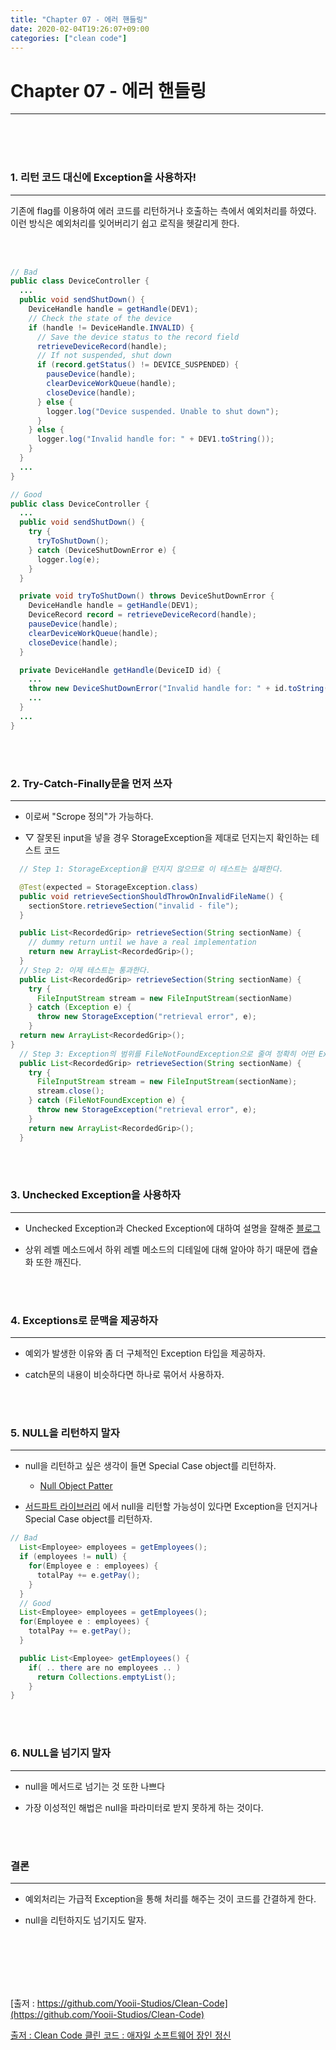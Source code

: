 ```yaml
---
title: "Chapter 07 - 에러 핸들링"
date: 2020-02-04T19:26:07+09:00
categories: ["clean code"]
---
```


# Chapter 07 - 에러 핸들링
***

<br><br><br>

### 1. 리턴 코드 대신에 Exception을 사용하자!
***

기존에 flag를 이용하여 에러 코드를 리턴하거나 호출하는 측에서 예외처리를 하였다. 이런 방식은 예외처리를 잊어버리기 쉽고 로직을 헷갈리게 한다.

<br><br>

~~~java
// Bad
public class DeviceController {
  ...
  public void sendShutDown() {
    DeviceHandle handle = getHandle(DEV1);
    // Check the state of the device
    if (handle != DeviceHandle.INVALID) {
      // Save the device status to the record field
      retrieveDeviceRecord(handle);
      // If not suspended, shut down
      if (record.getStatus() != DEVICE_SUSPENDED) {
        pauseDevice(handle);
        clearDeviceWorkQueue(handle);
        closeDevice(handle);
      } else {
        logger.log("Device suspended. Unable to shut down");
      }
    } else {
      logger.log("Invalid handle for: " + DEV1.toString());
    }
  }
  ...
}

// Good
public class DeviceController {
  ...
  public void sendShutDown() {
    try {
      tryToShutDown();
    } catch (DeviceShutDownError e) {
      logger.log(e);
    }
  }

  private void tryToShutDown() throws DeviceShutDownError {
    DeviceHandle handle = getHandle(DEV1);
    DeviceRecord record = retrieveDeviceRecord(handle);
    pauseDevice(handle);
    clearDeviceWorkQueue(handle);
    closeDevice(handle);
  }

  private DeviceHandle getHandle(DeviceID id) {
    ...
    throw new DeviceShutDownError("Invalid handle for: " + id.toString());
    ...
  }
  ...
}
~~~

<br><br>

### 2. Try-Catch-Finally문을 먼저 쓰자
***

- 이로써 "Scrope 정의"가 가능하다.

- ▽ 잘못된 input을 넣을 경우 StorageException을 제대로 던지는지 확인하는 테스트 코드

~~~java
  // Step 1: StorageException을 던지지 않으므로 이 테스트는 실패한다.

  @Test(expected = StorageException.class)
  public void retrieveSectionShouldThrowOnInvalidFileName() {
    sectionStore.retrieveSection("invalid - file");
  }

  public List<RecordedGrip> retrieveSection(String sectionName) {
    // dummy return until we have a real implementation
    return new ArrayList<RecordedGrip>();
  }
  // Step 2: 이제 테스트는 통과한다.
  public List<RecordedGrip> retrieveSection(String sectionName) {
    try {
      FileInputStream stream = new FileInputStream(sectionName)
    } catch (Exception e) {
      throw new StorageException("retrieval error", e);
    }
  return new ArrayList<RecordedGrip>();
}
  // Step 3: Exception의 범위를 FileNotFoundException으로 줄여 정확히 어떤 Exception이 발생한지 체크하자.
  public List<RecordedGrip> retrieveSection(String sectionName) {
    try {
      FileInputStream stream = new FileInputStream(sectionName);
      stream.close();
    } catch (FileNotFoundException e) {
      throw new StorageException("retrieval error", e);
    }
    return new ArrayList<RecordedGrip>();
  }
~~~

<br><br>

### 3. Unchecked Exception을 사용하자
***

- Unchecked Exception과 Checked Exception에 대하여 설명을 잘해준 [블로그](https://close852.tistory.com/47)

- 상위 레벨 메소드에서 하위 레벨 메소드의 디테일에 대해 알아야 하기 때문에 캡슐화 또한 깨진다.

<br><br>

### 4. Exceptions로 문맥을 제공하자
***

- 예외가 발생한 이유와 좀 더 구체적인 Exception 타입을 제공하자.

- catch문의 내용이 비슷하다면 하나로 묶어서 사용하자.

<br><br>

### 5. NULL을 리턴하지 말자
***

- null을 리턴하고 싶은 생각이 들면 Special Case object를 리턴하자.

  - [Null Object Patter](https://johngrib.github.io/wiki/null-object-pattern/)

- [서드파트 라이브러리](https://tuhbm.github.io/2018/01/26/thirdParty/) 에서 null을 리턴할 가능성이 있다면 Exception을 던지거나 Special Case object를 리턴하자.

~~~java
// Bad
  List<Employee> employees = getEmployees();
  if (employees != null) {
    for(Employee e : employees) {
      totalPay += e.getPay();
    }
  }
  // Good
  List<Employee> employees = getEmployees();
  for(Employee e : employees) {
    totalPay += e.getPay();
  }

  public List<Employee> getEmployees() {
    if( .. there are no employees .. )
      return Collections.emptyList();
    }
}
~~~

<br><br>

### 6. NULL을 넘기지 말자
***

- null을 메서드로 넘기는 것 또한 나쁘다

- 가장 이성적인 해법은 null을 파라미터로 받지 못하게 하는 것이다.

<br><br>

### 결론
***

- 예외처리는 가급적 Exception을 통해 처리를 해주는 것이 코드를 간결하게 한다.

- null을 리턴하지도 넘기지도 말자.

<br><br><br><br><br>

[출저 : https://github.com/Yooii-Studios/Clean-Code](https://github.com/Yooii-Studios/Clean-Code)

[출저 : Clean Code 클린 코드 : 애자일 소프트웨어 장인 정신](http://www.yes24.com/Product/Goods/11681152)
